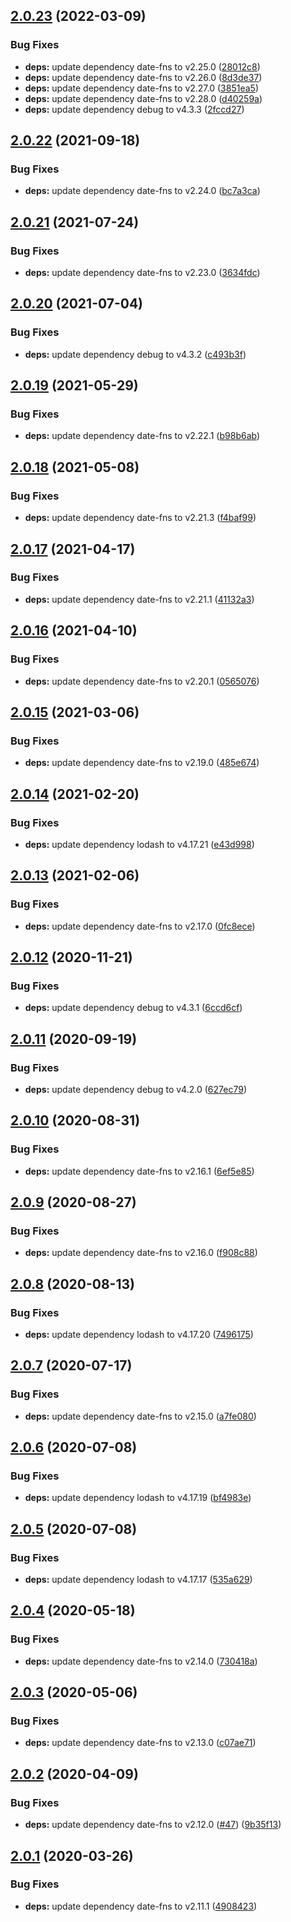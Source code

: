 ## [2.0.23](https://github.com/aquariuslt/nest-rabbitmq-appender/compare/v2.0.22...v2.0.23) (2022-03-09)


### Bug Fixes

* **deps:** update dependency date-fns to v2.25.0 ([28012c8](https://github.com/aquariuslt/nest-rabbitmq-appender/commit/28012c85f62feb8a3d1ee07009f5353d2a15417f))
* **deps:** update dependency date-fns to v2.26.0 ([8d3de37](https://github.com/aquariuslt/nest-rabbitmq-appender/commit/8d3de37c3a8f9109dd5785de55a139f9add58acd))
* **deps:** update dependency date-fns to v2.27.0 ([3851ea5](https://github.com/aquariuslt/nest-rabbitmq-appender/commit/3851ea5f9de268f8da69f4756b63bd5f1aaab8c6))
* **deps:** update dependency date-fns to v2.28.0 ([d40259a](https://github.com/aquariuslt/nest-rabbitmq-appender/commit/d40259a1f1dbe24973d8ad50404ee67bbb32e258))
* **deps:** update dependency debug to v4.3.3 ([2fccd27](https://github.com/aquariuslt/nest-rabbitmq-appender/commit/2fccd2753790ffdb7e7d8dc117c5a7d31e3edb37))

## [2.0.22](https://github.com/aquariuslt/nest-rabbitmq-appender/compare/v2.0.21...v2.0.22) (2021-09-18)


### Bug Fixes

* **deps:** update dependency date-fns to v2.24.0 ([bc7a3ca](https://github.com/aquariuslt/nest-rabbitmq-appender/commit/bc7a3ca18de81718bf46256ea8ecef8187b6cc02))

## [2.0.21](https://github.com/aquariuslt/nest-rabbitmq-appender/compare/v2.0.20...v2.0.21) (2021-07-24)


### Bug Fixes

* **deps:** update dependency date-fns to v2.23.0 ([3634fdc](https://github.com/aquariuslt/nest-rabbitmq-appender/commit/3634fdcb3455852b965c9815b32a9568317f6bbd))

## [2.0.20](https://github.com/aquariuslt/nest-rabbitmq-appender/compare/v2.0.19...v2.0.20) (2021-07-04)


### Bug Fixes

* **deps:** update dependency debug to v4.3.2 ([c493b3f](https://github.com/aquariuslt/nest-rabbitmq-appender/commit/c493b3fff3513a9b45bae23e93ae9ca7931d21f5))

## [2.0.19](https://github.com/aquariuslt/nest-rabbitmq-appender/compare/v2.0.18...v2.0.19) (2021-05-29)


### Bug Fixes

* **deps:** update dependency date-fns to v2.22.1 ([b98b6ab](https://github.com/aquariuslt/nest-rabbitmq-appender/commit/b98b6abdb95f422b624f129518cf5c51b435a849))

## [2.0.18](https://github.com/aquariuslt/nest-rabbitmq-appender/compare/v2.0.17...v2.0.18) (2021-05-08)


### Bug Fixes

* **deps:** update dependency date-fns to v2.21.3 ([f4baf99](https://github.com/aquariuslt/nest-rabbitmq-appender/commit/f4baf99cc0360bfbd7ac18fafd876388f66e8280))

## [2.0.17](https://github.com/aquariuslt/nest-rabbitmq-appender/compare/v2.0.16...v2.0.17) (2021-04-17)


### Bug Fixes

* **deps:** update dependency date-fns to v2.21.1 ([41132a3](https://github.com/aquariuslt/nest-rabbitmq-appender/commit/41132a3a920c702ab2d7b46f04561c2a63482078))

## [2.0.16](https://github.com/aquariuslt/nest-rabbitmq-appender/compare/v2.0.15...v2.0.16) (2021-04-10)


### Bug Fixes

* **deps:** update dependency date-fns to v2.20.1 ([0565076](https://github.com/aquariuslt/nest-rabbitmq-appender/commit/0565076cb750465bd2204d29d509284376e8315b))

## [2.0.15](https://github.com/aquariuslt/nest-rabbitmq-appender/compare/v2.0.14...v2.0.15) (2021-03-06)


### Bug Fixes

* **deps:** update dependency date-fns to v2.19.0 ([485e674](https://github.com/aquariuslt/nest-rabbitmq-appender/commit/485e674bab90efa43a50c34545fb76598fd05041))

## [2.0.14](https://github.com/aquariuslt/nest-rabbitmq-appender/compare/v2.0.13...v2.0.14) (2021-02-20)


### Bug Fixes

* **deps:** update dependency lodash to v4.17.21 ([e43d998](https://github.com/aquariuslt/nest-rabbitmq-appender/commit/e43d998de7f06782a2ee55010954aab4045ed9b0))

## [2.0.13](https://github.com/aquariuslt/nest-rabbitmq-appender/compare/v2.0.12...v2.0.13) (2021-02-06)


### Bug Fixes

* **deps:** update dependency date-fns to v2.17.0 ([0fc8ece](https://github.com/aquariuslt/nest-rabbitmq-appender/commit/0fc8ece166439e882a8f094325ef8c03a9e35a6e))

## [2.0.12](https://github.com/aquariuslt/nest-rabbitmq-appender/compare/v2.0.11...v2.0.12) (2020-11-21)


### Bug Fixes

* **deps:** update dependency debug to v4.3.1 ([6ccd6cf](https://github.com/aquariuslt/nest-rabbitmq-appender/commit/6ccd6cf12ca2bd9348b74f1e3f4a597c1b88cc7a))

## [2.0.11](https://github.com/aquariuslt/nest-rabbitmq-appender/compare/v2.0.10...v2.0.11) (2020-09-19)


### Bug Fixes

* **deps:** update dependency debug to v4.2.0 ([627ec79](https://github.com/aquariuslt/nest-rabbitmq-appender/commit/627ec795bb7835f5d3df3b528e967ca3dcab9729))

## [2.0.10](https://github.com/aquariuslt/nest-rabbitmq-appender/compare/v2.0.9...v2.0.10) (2020-08-31)


### Bug Fixes

* **deps:** update dependency date-fns to v2.16.1 ([6ef5e85](https://github.com/aquariuslt/nest-rabbitmq-appender/commit/6ef5e85fc653b7bc7a3cbb652fa4414c114e93a8))

## [2.0.9](https://github.com/aquariuslt/nest-rabbitmq-appender/compare/v2.0.8...v2.0.9) (2020-08-27)


### Bug Fixes

* **deps:** update dependency date-fns to v2.16.0 ([f908c88](https://github.com/aquariuslt/nest-rabbitmq-appender/commit/f908c88a6ab6c5ed4f663aa9e90a74f58c34e6e1))

## [2.0.8](https://github.com/aquariuslt/nest-rabbitmq-appender/compare/v2.0.7...v2.0.8) (2020-08-13)


### Bug Fixes

* **deps:** update dependency lodash to v4.17.20 ([7496175](https://github.com/aquariuslt/nest-rabbitmq-appender/commit/7496175cc86c645473ff502d6fda83fe236930d1))

## [2.0.7](https://github.com/aquariuslt/nest-rabbitmq-appender/compare/v2.0.6...v2.0.7) (2020-07-17)


### Bug Fixes

* **deps:** update dependency date-fns to v2.15.0 ([a7fe080](https://github.com/aquariuslt/nest-rabbitmq-appender/commit/a7fe080e98c08235f329172dfbaaeb6c8763335d))

## [2.0.6](https://github.com/aquariuslt/nest-rabbitmq-appender/compare/v2.0.5...v2.0.6) (2020-07-08)


### Bug Fixes

* **deps:** update dependency lodash to v4.17.19 ([bf4983e](https://github.com/aquariuslt/nest-rabbitmq-appender/commit/bf4983e7d90475c1069f666d135ddb2c790fad4b))

## [2.0.5](https://github.com/aquariuslt/nest-rabbitmq-appender/compare/v2.0.4...v2.0.5) (2020-07-08)


### Bug Fixes

* **deps:** update dependency lodash to v4.17.17 ([535a629](https://github.com/aquariuslt/nest-rabbitmq-appender/commit/535a629f0ea06afaa0ce294f214ee780a2f00d7f))

## [2.0.4](https://github.com/aquariuslt/nest-rabbitmq-appender/compare/v2.0.3...v2.0.4) (2020-05-18)


### Bug Fixes

* **deps:** update dependency date-fns to v2.14.0 ([730418a](https://github.com/aquariuslt/nest-rabbitmq-appender/commit/730418ad381b4bb250850bc751fc1c80aa509648))

## [2.0.3](https://github.com/aquariuslt/nest-rabbitmq-appender/compare/v2.0.2...v2.0.3) (2020-05-06)


### Bug Fixes

* **deps:** update dependency date-fns to v2.13.0 ([c07ae71](https://github.com/aquariuslt/nest-rabbitmq-appender/commit/c07ae71ae74337a3e6d12db1e660f62cb0ab61ec))

## [2.0.2](https://github.com/aquariuslt/nest-rabbitmq-appender/compare/v2.0.1...v2.0.2) (2020-04-09)


### Bug Fixes

* **deps:** update dependency date-fns to v2.12.0 ([#47](https://github.com/aquariuslt/nest-rabbitmq-appender/issues/47)) ([9b35f13](https://github.com/aquariuslt/nest-rabbitmq-appender/commit/9b35f13db8545b3920c4e6ec97578adc54f6179e))

## [2.0.1](https://github.com/aquariuslt/nest-rabbitmq-appender/compare/v2.0.0...v2.0.1) (2020-03-26)


### Bug Fixes

* **deps:** update dependency date-fns to v2.11.1 ([4908423](https://github.com/aquariuslt/nest-rabbitmq-appender/commit/4908423abd1d6466855000f44a3e643235383111))
